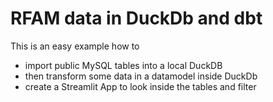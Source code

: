 # RFAM data in DuckDb and dbt

This is an easy example how to
- import public MySQL tables into a local DuckDB
- then transform some data in a datamodel inside DuckDb
- create a Streamlit App to look inside the tables and filter
